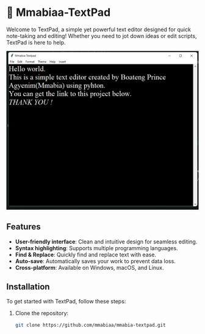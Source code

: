 # 📝 Mmabiaa-TextPad

Welcome to TextPad, a simple yet powerful text editor designed for quick note-taking and editing! Whether you need to jot down ideas or edit scripts, TextPad is here to help.

![TextPad Demo](https://github.com/Mmabiaa/Mmabia-Textpad/blob/main/textpad.png) 

## Features

- **User-friendly interface**: Clean and intuitive design for seamless editing.
- **Syntax highlighting**: Supports multiple programming languages.
- **Find & Replace**: Quickly find and replace text with ease.
- **Auto-save**: Automatically saves your work to prevent data loss.
- **Cross-platform**: Available on Windows, macOS, and Linux.

## Installation

To get started with TextPad, follow these steps:

1. Clone the repository:
   ```bash
   git clone https://github.com/mmabiaa/mmabia-textpad.git
